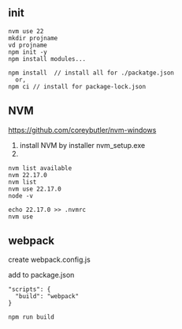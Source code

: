 ## init
```
nvm use 22
mkdir projname
vd projname
npm init -y
npm install modules...
```
```
npm install  // install all for ./packatge.json
  or,
npm ci // install for package-lock.json
```
## NVM
https://github.com/coreybutler/nvm-windows

1. install NVM by installer nvm_setup.exe
2. 
```
nvm list available
nvm 22.17.0
nvm list
nvm use 22.17.0
node -v

echo 22.17.0 >> .nvmrc
nvm use
```

## webpack
create webpack.config.js

add to package.json
```
"scripts": {
  "build": "webpack"
}
```

```
npm run build
```